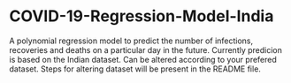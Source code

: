 # COVID-19-Regression-Model-India
 A polynomial regression model to predict the number of infections, recoveries and deaths on a particular day in the future. Currently predicion is based on the Indian dataset. Can be altered according to your prefered dataset. Steps for altering dataset will be present in the README file.
